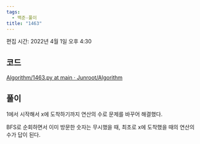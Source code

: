 ```yaml
---
tags:
  - 백준-풀이
title: "1463"
---
```


편집 시간: 2022년 4월 1일 오후 4:30

## 코드

[Algorithm/1463.py at main · Junroot/Algorithm](https://github.com/Junroot/Algorithm/blob/main/backjoon/1463.py)

## 풀이

1에서 시작해서 x에 도착하기까지 연산의 수로 문제를 바꾸어 해결했다.

BFS로 순회하면서 이미 방문한 숫자는 무시했을 때, 최초로 x에 도착했을 때의 연산의 수가 답이 된다.

